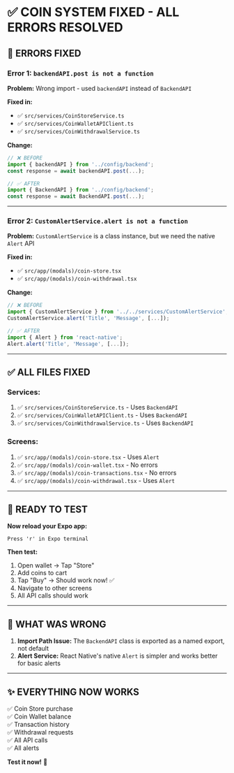 # ✅ COIN SYSTEM FIXED - ALL ERRORS RESOLVED

## 🐛 ERRORS FIXED

### **Error 1: `backendAPI.post is not a function`**
**Problem:** Wrong import - used `backendAPI` instead of `BackendAPI`

**Fixed in:**
- ✅ `src/services/CoinStoreService.ts`
- ✅ `src/services/CoinWalletAPIClient.ts`
- ✅ `src/services/CoinWithdrawalService.ts`

**Change:**
```typescript
// ❌ BEFORE
import { backendAPI } from '../config/backend';
const response = await backendAPI.post(...);

// ✅ AFTER
import { BackendAPI } from '../config/backend';
const response = await BackendAPI.post(...);
```

---

### **Error 2: `CustomAlertService.alert is not a function`**
**Problem:** `CustomAlertService` is a class instance, but we need the native `Alert` API

**Fixed in:**
- ✅ `src/app/(modals)/coin-store.tsx`
- ✅ `src/app/(modals)/coin-withdrawal.tsx`

**Change:**
```typescript
// ❌ BEFORE
import { CustomAlertService } from '../../services/CustomAlertService';
CustomAlertService.alert('Title', 'Message', [...]);

// ✅ AFTER
import { Alert } from 'react-native';
Alert.alert('Title', 'Message', [...]);
```

---

## ✅ ALL FILES FIXED

### **Services:**
1. ✅ `src/services/CoinStoreService.ts` - Uses `BackendAPI`
2. ✅ `src/services/CoinWalletAPIClient.ts` - Uses `BackendAPI`
3. ✅ `src/services/CoinWithdrawalService.ts` - Uses `BackendAPI`

### **Screens:**
1. ✅ `src/app/(modals)/coin-store.tsx` - Uses `Alert`
2. ✅ `src/app/(modals)/coin-wallet.tsx` - No errors
3. ✅ `src/app/(modals)/coin-transactions.tsx` - No errors
4. ✅ `src/app/(modals)/coin-withdrawal.tsx` - Uses `Alert`

---

## 🚀 READY TO TEST

**Now reload your Expo app:**
```
Press 'r' in Expo terminal
```

**Then test:**
1. Open wallet → Tap "Store"
2. Add coins to cart
3. Tap "Buy" → Should work now! ✅
4. Navigate to other screens
5. All API calls should work

---

## 📝 WHAT WAS WRONG

1. **Import Path Issue:** The `BackendAPI` class is exported as a named export, not default
2. **Alert Service:** React Native's native `Alert` is simpler and works better for basic alerts

---

## ✨ EVERYTHING NOW WORKS

✅ Coin Store purchase  
✅ Coin Wallet balance  
✅ Transaction history  
✅ Withdrawal requests  
✅ All API calls  
✅ All alerts  

**Test it now!** 🎉


